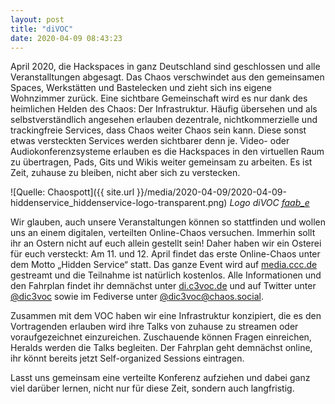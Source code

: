 ```yaml
---
layout: post
title: "diVOC"
date: 2020-04-09 08:43:23
---
```

April 2020, die Hackspaces in ganz Deutschland sind geschlossen und alle Veranstalltungen abgesagt. Das Chaos verschwindet aus den gemeinsamen Spaces, Werkstätten und Bastelecken und zieht sich ins eigene Wohnzimmer zurück. Eine sichtbare Gemeinschaft wird es nur dank des heimlichen Helden des Chaos: Der Infrastruktur. Häufig übersehen und als selbstverständlich angesehen erlauben dezentrale, nichtkommerzielle und trackingfreie Services, dass Chaos weiter Chaos sein kann. Diese sonst etwas versteckten Services werden sichtbarer denn je. Video- oder Audiokonferenzsysteme erlauben es die Hackspaces in den virtuellen Raum zu übertragen, Pads, Gits und Wikis weiter gemeinsam zu arbeiten. Es ist Zeit, zuhause zu bleiben, nicht aber sich zu verstecken.

![Quelle: Chaospott]({{ site.url }}/media/2020-04-09/2020-04-09-hiddenservice_hiddenservice-logo-transparent.png)
*Logo diVOC [faab_e](https://twitter.com/faab_e)*

Wir glauben, auch unsere Veranstaltungen können so stattfinden und wollen uns an einem digitalen, verteilten Online-Chaos versuchen. Immerhin sollt ihr an Ostern nicht auf euch allein gestellt sein! Daher haben wir ein Osterei für euch versteckt: Am 11. und 12. April findet das erste Online-Chaos unter dem Motto „Hidden Service“ statt. Das ganze Event wird auf [media.ccc.de](https://media.ccc.de) gestreamt und die Teilnahme ist natürlich kostenlos. Alle Informationen und den Fahrplan findet ihr demnächst unter [di.c3voc.de](https://di.c3voc.de/) und auf Twitter unter [@dic3voc](https://twitter.com/dic3voc) sowie im Fediverse unter [@dic3voc@chaos.social](https://chaos.social/@dic3voc).

Zusammen mit dem VOC haben wir eine Infrastruktur konzipiert, die es den Vortragenden erlauben wird ihre Talks von zuhause zu streamen oder voraufgezeichnet einzureichen. Zuschauende können Fragen einreichen, Heralds werden die Talks begleiten. Der Fahrplan geht demnächst online, ihr könnt bereits jetzt Self-organized Sessions eintragen.

Lasst uns gemeinsam eine verteilte Konferenz aufziehen und dabei ganz viel darüber lernen, nicht nur für diese Zeit, sondern auch langfristig.
